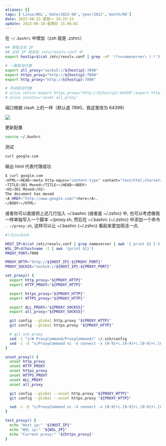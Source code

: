 ```yaml
---
aliases: []
tags: ['Linux/WSL','date/2022-08','year/2022','month/08']
date: 2022-08-22-星期一 10:25:15
update: 2023-06-18-星期日 15:06:01
---
```


在 `~/.bashrc` 中增加（zsh 就是 .zshrc）

```bash
## 获取主机 IP
## 主机 IP 保存在 /etc/resolv.conf 中
export hostip=$(cat /etc/resolv.conf | grep -oP '(?<=nameserver\ ).*')

# 一直启动代理
export all_proxy="socks5://${hostip}:7890"
export https_proxy="http://${hostip}:7890"
export http_proxy="http://${hostip}:7890"

# 手动启动代理
# alias setss='export https_proxy="http://${hostip}:64399";export http_proxy="http://${hostip}:64399";export all_proxy="socks5://${hostip}:64399";'
# alias unsetss='unset all_proxy'
```

端口根据 clash 上的一样（默认是 7890，我这里改为 64399）

![](_attachment/img/Pasted%20image%2020220822103022.png|700)

更新配置

```bash
source ~/.bashrc
```

测试

```bash
curl google.com
```

输出 html 代表代理成功

```bash
$ curl google.com
<HTML><HEAD><meta http-equiv="content-type" content="text/html;charset=utf-8">
<TITLE>301 Moved</TITLE></HEAD><BODY>
<H1>301 Moved</H1>
The document has moved
<A HREF="http://www.google.com/">here</A>.
</BODY></HTML>
```

或者你可以直接把上述几行加入 ~/.bashrc (或者是 ~/.zshrc) 中, 也可以考虑像我一样单独写入一个脚本 ~/proxy.sh, 然后在 ~/.bashrc (~/.zshrc) 中添加一个命令 `. ~/proxy.sh`, 这样可以让 ~/.bashrc (~/.zshrc) 看起来更加简洁一点.

```sh
#!/bin/bash

HOST_IP=$(cat /etc/resolv.conf | grep nameserver | awk '{ print $2 }')
WSL_IP=$(hostname -I | awk '{print $1}')
PROXY_PORT=7890

PROXY_HTTP="http://${HOST_IP}:${PROXY_PORT}"
PROXY_SOCKS5="socks5://${HOST_IP}:${PROXY_PORT}"

set_proxy() {
  export http_proxy="${PROXY_HTTP}"
  export HTTP_PROXY="${PROXY_HTTP}"

  export https_proxy="${PROXY_HTTP}"
  export HTTPS_proxy="${PROXY_HTTP}"

  export ALL_PROXY="${PROXY_SOCKS5}"
  export all_proxy="${PROXY_SOCKS5}"

  git config --global http.proxy "${PROXY_HTTP}"
  git config --global https.proxy "${PROXY_HTTP}"

  # git ssh proxy
  sed -i "s/# ProxyCommand/ProxyCommand/" ~/.ssh/config
  sed -i -E "s/ProxyCommand nc -X connect -x [0-9]+\.[0-9]+\.[0-9]+\.[0-9]+:[0-9]+ %h %p/ProxyCommand nc -X connect -x ${HOST_IP}:${PROXY_PORT} %h %p/" ~/.ssh/config
}

unset_proxy() {
  unset http_proxy
  unset HTTP_PROXY
  unset https_proxy
  unset HTTPS_PROXY
  unset ALL_PROXY
  unset all_proxy

  git config --global --unset http.proxy "${PROXY_HTTP}"
  git config --global --unset https.proxy "${PROXY_HTTP}"

  sed -i -E "s/ProxyCommand nc -X connect -x [0-9]+\.[0-9]+\.[0-9]+\.[0-9]+:[0-9]+ %h %p/# ProxyCommand nc -X connect -x 0.0.0.0:0 %h %p/" ~/.ssh/config
}

test_proxy() {
  echo "Host ip:" "${HOST_IP}"
  echo "WSL ip:" "${WSL_IP}"
  echo "Current proxy:" "${https_proxy}"
}
```
